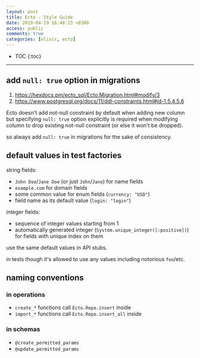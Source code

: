 ```yaml
---
layout: post
title: Ecto - Style Guide
date: 2019-04-19 16:48:23 +0300
access: public
comments: true
categories: [elixir, ecto]
---
```


<!-- more -->

* TOC
{:toc}
<hr>

add `null: true` option in migrations
-------------------------------------

1. <https://hexdocs.pm/ecto_sql/Ecto.Migration.html#modify/3>
2. <https://www.postgresql.org/docs/11/ddl-constraints.html#id-1.5.4.5.6>

Ecto doesn't add not-null constraint by default when adding new column but
specifying `null: true` option explicitly is required when modifying column
to drop existing not-null constraint (or else it won't be dropped).

so always add `null: true` in migrations for the sake of consistency.

default values in test factories
--------------------------------

string fields:

- `John Doe`/`Jane Doe` (or just `John`/`Jane`) for name fields
- `example.com` for domain fields
- some common value for enum fields (`currency: "USD"`)
- field name as its default value (`login: "login"`)

integer fields:

- sequence of integer values starting from 1
- automatically generated integer (`System.unique_integer([:positive])`) for
  fields with unique index on them

use the same default values in API stubs.

in tests though it's allowed to use any values including notorious `foo`/etc.

naming conventions
------------------

### in operations

- `create_*` functions call `Ecto.Repo.insert` inside
- `import_*` functions call `Ecto.Repo.insert_all` inside

### in schemas

- `@create_permitted_params`
- `@update_permitted_params`
